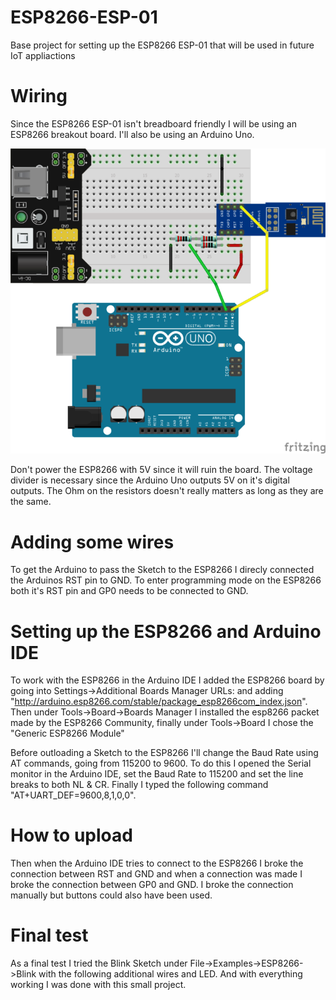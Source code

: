 # ESP8266-ESP-01
Base project for setting up the ESP8266 ESP-01 that will be used in future IoT appliactions

# Wiring
Since the ESP8266 ESP-01 isn't breadboard friendly I will be using an ESP8266 breakout board. I'll also be using an Arduino Uno. 

![](https://github.com/hultarn/ESP8266-ESP-01/blob/main/schematic_1.png)

Don't power the ESP8266 with 5V since it will ruin the board. The voltage divider is necessary since the Arduino Uno outputs 5V on it's digital outputs. The Ohm on the resistors doesn't really matters as long as they are the same.



# Adding some wires
To get the Arduino to pass the Sketch to the ESP8266 I direcly connected the Arduinos RST pin to GND. To enter programming mode on the ESP8266 both it's RST pin and GP0 needs to be connected to GND. 

# Setting up the ESP8266 and Arduino IDE
To work with the ESP8266 in the Arduino IDE I added the ESP8266 board by going into Settings->Additional Boards Manager URLs: and adding "http://arduino.esp8266.com/stable/package_esp8266com_index.json". Then under Tools->Board->Boards Manager I installed the esp8266 packet made by the ESP8266 Community, finally under Tools->Board I chose the "Generic ESP8266 Module"

Before outloading a Sketch to the ESP8266 I'll change the Baud Rate using AT commands, going from 115200 to 9600. To do this I opened the Serial monitor in the Arduino IDE, set the Baud Rate to 115200 and set the line breaks to both NL & CR. Finally I typed the following command "AT+UART_DEF=9600,8,1,0,0".

# How to upload
Then when the Arduino IDE tries to connect to the ESP8266 I broke the connection between RST and GND and when a connection was made I broke the connection between GP0 and GND. I broke the connection manually but buttons could also have been used. 

# Final test
As a final test I tried the Blink Sketch under File->Examples->ESP8266->Blink with the following additional wires and LED. And with everything working I was done with this small project.
